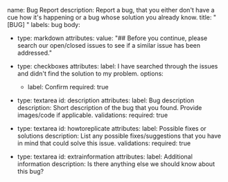 name: Bug Report
description: Report a bug, that you either don't have a cue how it's happening or a bug whose solution you already know.
title: "[BUG] <issue name>"
labels: bug
body:
- type: markdown
  attributes:
  value: "## Before you continue, please search our open/closed issues to see if a similar issue has been addressed."

- type: checkboxes
  attributes:
  label: I have searched through the issues and didn't find the solution to my problem.
  options:
  - label: Confirm
  required: true

- type: textarea
  id: description
  attributes:
  label: Bug description
  description: Short description of the bug that you found. Provide images/code if applicable.
  validations:
  required: true

- type: textarea
  id: howtoreplicate
  attributes:
  label: Possible fixes or solutions
  description: List any possible fixes/suggestions that you have in mind that could solve this issue.
  validations:
  required: true

- type: textarea
  id: extrainformation
  attributes:
  label: Additional information
  description: Is there anything else we should know about this bug?